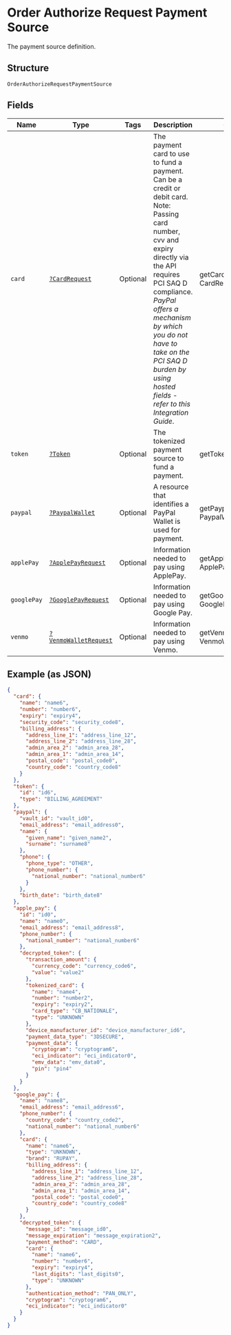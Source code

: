 
# Order Authorize Request Payment Source

The payment source definition.

## Structure

`OrderAuthorizeRequestPaymentSource`

## Fields

| Name | Type | Tags | Description | Getter | Setter |
|  --- | --- | --- | --- | --- | --- |
| `card` | [`?CardRequest`](../../doc/models/card-request.md) | Optional | The payment card to use to fund a payment. Can be a credit or debit card. Note: Passing card number, cvv and expiry directly via the API requires PCI SAQ D compliance. *PayPal offers a mechanism by which you do not have to take on the PCI SAQ D burden by using hosted fields - refer to this Integration Guide*. | getCard(): ?CardRequest | setCard(?CardRequest card): void |
| `token` | [`?Token`](../../doc/models/token.md) | Optional | The tokenized payment source to fund a payment. | getToken(): ?Token | setToken(?Token token): void |
| `paypal` | [`?PaypalWallet`](../../doc/models/paypal-wallet.md) | Optional | A resource that identifies a PayPal Wallet is used for payment. | getPaypal(): ?PaypalWallet | setPaypal(?PaypalWallet paypal): void |
| `applePay` | [`?ApplePayRequest`](../../doc/models/apple-pay-request.md) | Optional | Information needed to pay using ApplePay. | getApplePay(): ?ApplePayRequest | setApplePay(?ApplePayRequest applePay): void |
| `googlePay` | [`?GooglePayRequest`](../../doc/models/google-pay-request.md) | Optional | Information needed to pay using Google Pay. | getGooglePay(): ?GooglePayRequest | setGooglePay(?GooglePayRequest googlePay): void |
| `venmo` | [`?VenmoWalletRequest`](../../doc/models/venmo-wallet-request.md) | Optional | Information needed to pay using Venmo. | getVenmo(): ?VenmoWalletRequest | setVenmo(?VenmoWalletRequest venmo): void |

## Example (as JSON)

```json
{
  "card": {
    "name": "name6",
    "number": "number6",
    "expiry": "expiry4",
    "security_code": "security_code8",
    "billing_address": {
      "address_line_1": "address_line_12",
      "address_line_2": "address_line_28",
      "admin_area_2": "admin_area_28",
      "admin_area_1": "admin_area_14",
      "postal_code": "postal_code0",
      "country_code": "country_code8"
    }
  },
  "token": {
    "id": "id6",
    "type": "BILLING_AGREEMENT"
  },
  "paypal": {
    "vault_id": "vault_id0",
    "email_address": "email_address0",
    "name": {
      "given_name": "given_name2",
      "surname": "surname8"
    },
    "phone": {
      "phone_type": "OTHER",
      "phone_number": {
        "national_number": "national_number6"
      }
    },
    "birth_date": "birth_date8"
  },
  "apple_pay": {
    "id": "id0",
    "name": "name0",
    "email_address": "email_address8",
    "phone_number": {
      "national_number": "national_number6"
    },
    "decrypted_token": {
      "transaction_amount": {
        "currency_code": "currency_code6",
        "value": "value2"
      },
      "tokenized_card": {
        "name": "name4",
        "number": "number2",
        "expiry": "expiry2",
        "card_type": "CB_NATIONALE",
        "type": "UNKNOWN"
      },
      "device_manufacturer_id": "device_manufacturer_id6",
      "payment_data_type": "3DSECURE",
      "payment_data": {
        "cryptogram": "cryptogram6",
        "eci_indicator": "eci_indicator0",
        "emv_data": "emv_data0",
        "pin": "pin4"
      }
    }
  },
  "google_pay": {
    "name": "name8",
    "email_address": "email_address6",
    "phone_number": {
      "country_code": "country_code2",
      "national_number": "national_number6"
    },
    "card": {
      "name": "name6",
      "type": "UNKNOWN",
      "brand": "RUPAY",
      "billing_address": {
        "address_line_1": "address_line_12",
        "address_line_2": "address_line_28",
        "admin_area_2": "admin_area_28",
        "admin_area_1": "admin_area_14",
        "postal_code": "postal_code0",
        "country_code": "country_code8"
      }
    },
    "decrypted_token": {
      "message_id": "message_id0",
      "message_expiration": "message_expiration2",
      "payment_method": "CARD",
      "card": {
        "name": "name6",
        "number": "number6",
        "expiry": "expiry4",
        "last_digits": "last_digits0",
        "type": "UNKNOWN"
      },
      "authentication_method": "PAN_ONLY",
      "cryptogram": "cryptogram6",
      "eci_indicator": "eci_indicator0"
    }
  }
}
```

